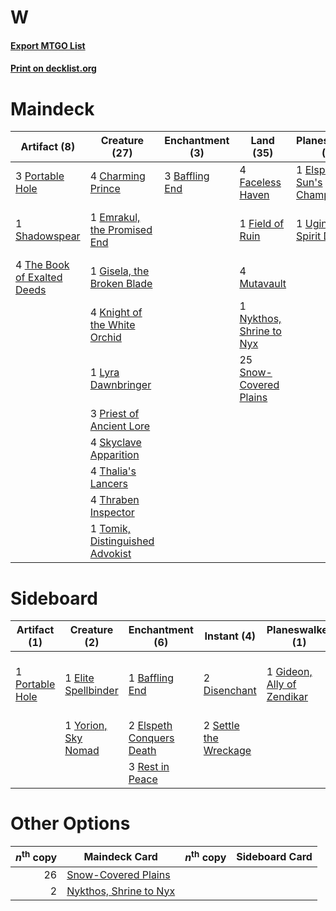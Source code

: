 # W

#### [Export MTGO List](../collection/W/W.txt)
#### [Print on decklist.org](http://decklist.org/?deckmain=3%09Baffling%20End%0A4%09Charming%20Prince%0A1%09Elspeth,%20Sun's%20Champion%0A1%09Emeria's%20Call%0A1%09Emrakul,%20the%20Promised%20End%0A4%09Faceless%20Haven%0A1%09Field%20of%20Ruin%0A1%09Gisela,%20the%20Broken%20Blade%0A4%09Knight%20of%20the%20White%20Orchid%0A1%09Lyra%20Dawnbringer%0A4%09Mutavault%0A1%09Nykthos,%20Shrine%20to%20Nyx%0A3%09Portable%20Hole%0A3%09Priest%20of%20Ancient%20Lore%0A4%09Search%20for%20Glory%0A1%09Shadowspear%0A4%09Skyclave%20Apparition%0A25%09Snow-Covered%20Plains%0A4%09Thalia's%20Lancers%0A4%09The%20Book%20of%20Exalted%20Deeds%0A4%09Thraben%20Inspector%0A1%09Tomik,%20Distinguished%20Advokist%0A1%09Ugin,%20the%20Spirit%20Dragon&deckside=1%09Baffling%20End%0A2%09Disenchant%0A1%09Elite%20Spellbinder%0A2%09Elspeth%20Conquers%20Death%0A1%09Gideon,%20Ally%20of%20Zendikar%0A1%09Portable%20Hole%0A1%09Reidane,%20God%20of%20the%20Worthy%0A3%09Rest%20in%20Peace%0A2%09Settle%20the%20Wreckage%0A1%09Yorion,%20Sky%20Nomad)
# Maindeck

|                                             Artifact (8)                                             |                                              Creature (27)                                               |                                     Enchantment (3)                                     |                                             Land (35)                                             |                                          Planeswalker (2)                                          |                                         Sorcery (5)                                         |
|------------------------------------------------------------------------------------------------------|----------------------------------------------------------------------------------------------------------|-----------------------------------------------------------------------------------------|---------------------------------------------------------------------------------------------------|----------------------------------------------------------------------------------------------------|---------------------------------------------------------------------------------------------|
|3 [Portable Hole](http://gatherer.wizards.com/Pages/Card/Details.aspx?multiverseid=527320)            |4 [Charming Prince](http://gatherer.wizards.com/Pages/Card/Details.aspx?multiverseid=472970)              |3 [Baffling End](http://gatherer.wizards.com/Pages/Card/Details.aspx?multiverseid=439658)|4 [Faceless Haven](http://gatherer.wizards.com/Pages/Card/Details.aspx?multiverseid=503874)        |1 [Elspeth, Sun's Champion](http://gatherer.wizards.com/Pages/Card/Details.aspx?multiverseid=394361)|1 [Emeria's Call](http://gatherer.wizards.com/Pages/Card/Details.aspx?multiverseid=491633)   |
|1 [Shadowspear](http://gatherer.wizards.com/Pages/Card/Details.aspx?multiverseid=476487)              |1 [Emrakul, the Promised End](http://gatherer.wizards.com/Pages/Card/Details.aspx?multiverseid=414295)    |                                                                                         |1 [Field of Ruin](http://gatherer.wizards.com/Pages/Card/Details.aspx?multiverseid=435415)         |1 [Ugin, the Spirit Dragon](http://gatherer.wizards.com/Pages/Card/Details.aspx?multiverseid=391948)|4 [Search for Glory](http://gatherer.wizards.com/Pages/Card/Details.aspx?multiverseid=503633)|
|4 [The Book of Exalted Deeds](http://gatherer.wizards.com/Pages/Card/Details.aspx?multiverseid=527291)|1 [Gisela, the Broken Blade](http://gatherer.wizards.com/Pages/Card/Details.aspx?multiverseid=414319)     |                                                                                         |4 [Mutavault](http://gatherer.wizards.com/Pages/Card/Details.aspx?multiverseid=370733)             |                                                                                                    |                                                                                             |
|                                                                                                      |4 [Knight of the White Orchid](http://gatherer.wizards.com/Pages/Card/Details.aspx?multiverseid=178094)   |                                                                                         |1 [Nykthos, Shrine to Nyx](http://gatherer.wizards.com/Pages/Card/Details.aspx?multiverseid=373713)|                                                                                                    |                                                                                             |
|                                                                                                      |1 [Lyra Dawnbringer](http://gatherer.wizards.com/Pages/Card/Details.aspx?multiverseid=442914)             |                                                                                         |25 [Snow-Covered Plains](http://gatherer.wizards.com/Pages/Card/Details.aspx?multiverseid=121267)  |                                                                                                    |                                                                                             |
|                                                                                                      |3 [Priest of Ancient Lore](http://gatherer.wizards.com/Pages/Card/Details.aspx?multiverseid=527322)       |                                                                                         |                                                                                                   |                                                                                                    |                                                                                             |
|                                                                                                      |4 [Skyclave Apparition](http://gatherer.wizards.com/Pages/Card/Details.aspx?multiverseid=495603)          |                                                                                         |                                                                                                   |                                                                                                    |                                                                                             |
|                                                                                                      |4 [Thalia's Lancers](http://gatherer.wizards.com/Pages/Card/Details.aspx?multiverseid=414339)             |                                                                                         |                                                                                                   |                                                                                                    |                                                                                             |
|                                                                                                      |4 [Thraben Inspector](http://gatherer.wizards.com/Pages/Card/Details.aspx?multiverseid=409784)            |                                                                                         |                                                                                                   |                                                                                                    |                                                                                             |
|                                                                                                      |1 [Tomik, Distinguished Advokist](http://gatherer.wizards.com/Pages/Card/Details.aspx?multiverseid=460961)|                                                                                         |                                                                                                   |                                                                                                    |                                                                                             |


# Sideboard

|                                       Artifact (1)                                       |                                         Creature (2)                                         |                                          Enchantment (6)                                          |                                          Instant (4)                                           |                                          Planeswalker (1)                                           |        Unknown (1)         |
|------------------------------------------------------------------------------------------|----------------------------------------------------------------------------------------------|---------------------------------------------------------------------------------------------------|------------------------------------------------------------------------------------------------|-----------------------------------------------------------------------------------------------------|----------------------------|
|1 [Portable Hole](http://gatherer.wizards.com/Pages/Card/Details.aspx?multiverseid=527320)|1 [Elite Spellbinder](http://gatherer.wizards.com/Pages/Card/Details.aspx?multiverseid=513494)|1 [Baffling End](http://gatherer.wizards.com/Pages/Card/Details.aspx?multiverseid=439658)          |2 [Disenchant](http://gatherer.wizards.com/Pages/Card/Details.aspx?multiverseid=847)            |1 [Gideon, Ally of Zendikar](http://gatherer.wizards.com/Pages/Card/Details.aspx?multiverseid=401897)|1 Reidane, God of the Worthy|
|                                                                                          |1 [Yorion, Sky Nomad](http://gatherer.wizards.com/Pages/Card/Details.aspx?multiverseid=479752)|2 [Elspeth Conquers Death](http://gatherer.wizards.com/Pages/Card/Details.aspx?multiverseid=476264)|2 [Settle the Wreckage](http://gatherer.wizards.com/Pages/Card/Details.aspx?multiverseid=435186)|                                                                                                     |                            |
|                                                                                          |                                                                                              |3 [Rest in Peace](http://gatherer.wizards.com/Pages/Card/Details.aspx?multiverseid=442021)         |                                                                                                |                                                                                                     |                            |


# Other Options

|*n*<sup>th</sup> copy|                                          Maindeck Card                                          |*n*<sup>th</sup> copy|Sideboard Card|
|--------------------:|-------------------------------------------------------------------------------------------------|---------------------|--------------|
|                   26|[Snow-Covered Plains](http://gatherer.wizards.com/Pages/Card/Details.aspx?multiverseid=121267)   |                     |              |
|                    2|[Nykthos, Shrine to Nyx](http://gatherer.wizards.com/Pages/Card/Details.aspx?multiverseid=373713)|                     |              |

